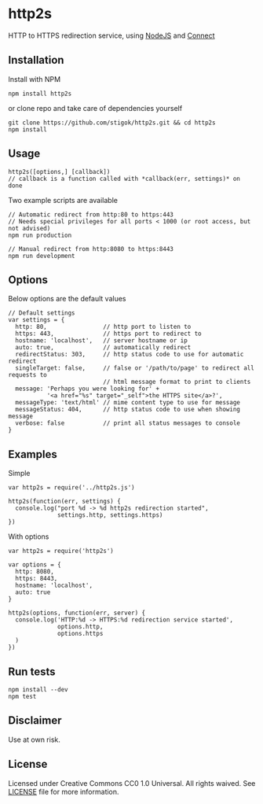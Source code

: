 # http2s
HTTP to HTTPS redirection service, using [NodeJS](http://nodejs.org) and
[Connect](http://senchalabs.github.com/connect)

## Installation
Install with NPM

    npm install http2s

or clone repo and take care of dependencies yourself

    git clone https://github.com/stigok/http2s.git && cd http2s
    npm install

## Usage

    http2s([options,] [callback])
    // callback is a function called with *callback(err, settings)* on done

Two example scripts are available

    // Automatic redirect from http:80 to https:443
    // Needs special privileges for all ports < 1000 (or root access, but not advised)
    npm run production

    // Manual redirect from http:8080 to https:8443
    npm run development

## Options

  Below options are the default values

    // Default settings
    var settings = {
      http: 80,                // http port to listen to
      https: 443,              // https port to redirect to
      hostname: 'localhost',   // server hostname or ip
      auto: true,              // automatically redirect
      redirectStatus: 303,     // http status code to use for automatic redirect
      singleTarget: false,     // false or '/path/to/page' to redirect all requests to
                               // html message format to print to clients
      message: 'Perhaps you were looking for' +
               '<a href="%s" target="_self">the HTTPS site</a>?',
      messageType: 'text/html' // mime content type to use for message
      messageStatus: 404,      // http status code to use when showing message
      verbose: false           // print all status messages to console
    }

## Examples

Simple

    var http2s = require('../http2s.js')

    http2s(function(err, settings) {
      console.log("port %d -> %d http2s redirection started",
                  settings.http, settings.https)
    })

With options

    var http2s = require('http2s')

    var options = {
      http: 8080,
      https: 8443,
      hostname: 'localhost',
      auto: true
    }

    http2s(options, function(err, server) {
      console.log('HTTP:%d -> HTTPS:%d redirection service started',
                  options.http,
                  options.https
      )
    })

## Run tests

    npm install --dev
    npm test

## Disclaimer

Use at own risk.

## License

Licensed under Creative Commons CC0 1.0 Universal. All rights waived.
See [LICENSE](https://github.com/stigok/http2s/blob/master/LICENSE) file
for more information.
